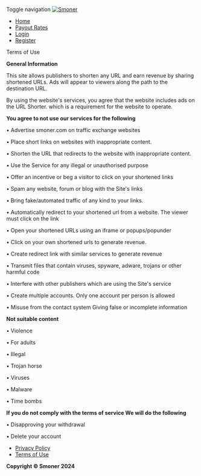 Toggle navigation [![Smoner](https://smoner.com/image/logo.png)](https://smoner.com/)

* [Home](https://smoner.com/)
* [Payout Rates](https://smoner.com/payout-rates)
* [Login](https://smoner.com/auth/signin)
* [Register](https://smoner.com/auth/signup)

Terms of Use

**General Information**

This site allows publishers to shorten any URL and earn revenue by sharing shortened URLs. Ads will appear to viewers along the path to the destination URL.

By using the website's services, you agree that the website includes ads on the URL Shorter. which is a requirement for the website to operate.

**You agree to not use our services for the following**

• Advertise smoner.com on traffic exchange websites

• Place short links on websites with inappropriate content.

• Shorten the URL that redirects to the website with inappropriate content.

• Use the Service for any illegal or unauthorised purpose

• Offer an incentive or beg a visitor to click on your shortened links

• Spam any website, forum or blog with the Site's links

• Bring fake/automated traffic of any kind to your links.

• Automatically redirect to your shortened url from a website. The viewer must click on the link

• Open your shortened URLs using an iframe or popups/popunder

• Click on your own shortened urls to generate revenue.

• Create redirect link with similar services to generate revenue

• Transmit files that contain viruses, spyware, adware, trojans or other harmful code

• Interfere with other publishers which are using the Site's service

• Create multiple accounts. Only one account per person is allowed

• Misuse from the contact system Giving false or incomplete information

**Not suitable content**

• Violence

• For adults

• Illegal

• Trojan horse

• Viruses

• Malware

• Time bombs

**If you do not comply with the terms of service We will do the following**

• Disapproving your withdrawal

• Delete your account

* [Privacy Policy](https://smoner.com/pages/privacy)
* [Terms of Use](https://smoner.com/pages/terms)

**Copyright © Smoner** **2024**